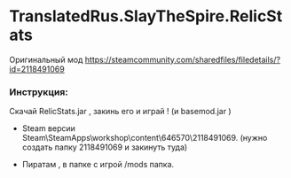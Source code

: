 # TranslatedRus.SlayTheSpire.RelicStats

Оригинальный мод https://steamcommunity.com/sharedfiles/filedetails/?id=2118491069

### Инструкция:
Скачай RelicStats.jar , закинь его и играй ! (и basemod.jar )

- Steam версии Steam\SteamApps\workshop\content\646570\2118491069. (нужно создать папку 2118491069 и закинуть туда)

- Пиратам , в папке с игрой /mods папка.
